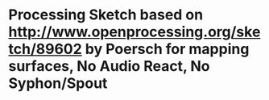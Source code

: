 # Processing Sketch based on http://www.openprocessing.org/sketch/89602 by Poersch for mapping surfaces, No Audio React, No Syphon/Spout
